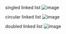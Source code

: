 singled linked list
![image](https://user-images.githubusercontent.com/37106871/147405103-5c083c51-85e0-44e6-81a0-c2d73031bf51.png)

circular linked list
![image](https://user-images.githubusercontent.com/37106871/147405191-d39fcaaf-ff08-4e61-8548-06da6bd0a72b.png)

doubled linked list
![image](https://user-images.githubusercontent.com/37106871/147405200-f5689617-215f-4de6-8db0-d621ca148df1.png)